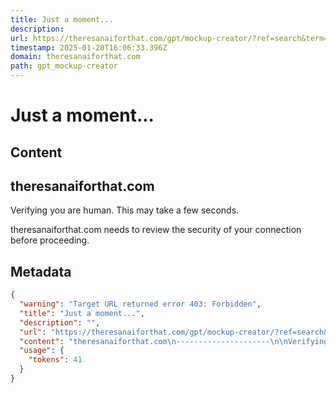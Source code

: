 ```yaml
---
title: Just a moment...
description: 
url: https://theresanaiforthat.com/gpt/mockup-creator/?ref=search&term=mockup+generator
timestamp: 2025-01-20T16:06:33.396Z
domain: theresanaiforthat.com
path: gpt_mockup-creator
---
```


# Just a moment...



## Content

theresanaiforthat.com
---------------------

Verifying you are human. This may take a few seconds.

theresanaiforthat.com needs to review the security of your connection before proceeding.

## Metadata

```json
{
  "warning": "Target URL returned error 403: Forbidden",
  "title": "Just a moment...",
  "description": "",
  "url": "https://theresanaiforthat.com/gpt/mockup-creator/?ref=search&term=mockup+generator",
  "content": "theresanaiforthat.com\n---------------------\n\nVerifying you are human. This may take a few seconds.\n\ntheresanaiforthat.com needs to review the security of your connection before proceeding.",
  "usage": {
    "tokens": 41
  }
}
```
